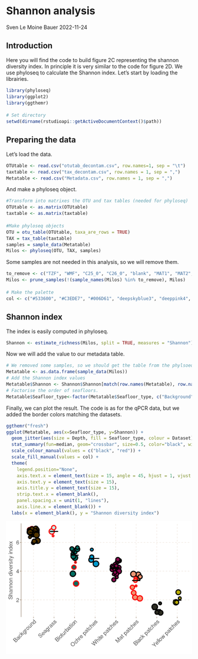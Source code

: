Shannon analysis
================
Sven Le Moine Bauer
2022-11-24

## Introduction

Here you will find the code to build figure 2C representing the shannon
diversity index. In principle it is very similar to the code for figure
2D. We use phyloseq to calculate the Shannon index. Let’s start by
loading the librairies.

``` r
library(phyloseq)
library(ggplot2)
library(ggthemr)

# Set directory
setwd(dirname(rstudioapi::getActiveDocumentContext()$path))
```

## Preparing the data

Let’s load the data.

``` r
OTUtable <- read.csv("otutab_decontam.csv", row.names=1, sep = "\t")
taxtable <- read.csv("tax_decontam.csv", row.names = 1, sep = ",")
Metatable <- read.csv("Metadata.csv", row.names = 1, sep = ",")
```

And make a phyloseq object.

``` r
#Transform into matrixes the OTU and tax tables (needed for phyloseq)
OTUtable <- as.matrix(OTUtable)
taxtable <- as.matrix(taxtable)

#Make phyloseq objects
OTU = otu_table(OTUtable, taxa_are_rows = TRUE)
TAX = tax_table(taxtable)
samples = sample_data(Metatable)
Milos <- phyloseq(OTU, TAX, samples)
```

Some samples are not needed in this analysis, so we will remove them.

``` r
to_remove <- c("TZF", "WMF", "C25_0", "C26_0", "blank", "MAT1", "MAT2", "SSW")
Milos <- prune_samples(!(sample_names(Milos) %in% to_remove), Milos)

# Make the palette
col <- c("#533600", "#C3EDE7", "#006D61", "deepskyblue3", "deeppink4", "lightsalmon2", "#2B2B21", "#BAAE00")
```

## Shannon index

The index is easily computed in phyloseq.

``` r
Shannon <- estimate_richness(Milos, split = TRUE, measures = "Shannon")
```

Now we will add the value to our metadata table.

``` r
# We removed some samples, so we should get the table from the phylsoeq object.
Metatable <- as.data.frame(sample_data(Milos)) 
# Add the Shannon index values
Metatable$Shannon <- Shannon$Shannon[match(row.names(Metatable), row.names(Shannon))]
# Factorise the order of seafloors.
Metatable$Seafloor_type<-factor(Metatable$Seafloor_type, c("Background", "Seagrass", "Bioturbation", "Ochre patches", "White patches", "Mat patches", "Black patches", "Yellow patches", "Mat", "Seawater")) # Factorise and organise the order of the seafloors
```

Finally, we can plot the result. The code is as for the qPCR data, but
we added the border colors matching the datasets.

``` r
ggthemr("fresh")
ggplot(Metatable, aes(x=Seafloor_type, y=Shannon)) + 
  geom_jitter(aes(size = Depth, fill = Seafloor_type, colour = Dataset), shape = 21, width = 0.2, stroke = 2) +
  stat_summary(fun=median, geom="crossbar", size=0.5, color="black", width = 0.4) +
  scale_colour_manual(values = c("black", "red")) +
  scale_fill_manual(values = col) +
  theme(
    legend.position="None",
    axis.text.x = element_text(size = 15, angle = 45, hjust = 1, vjust = 1),
    axis.text.y = element_text(size = 15),
    axis.title.y = element_text(size = 15),
    strip.text.x = element_blank(),
    panel.spacing.x = unit(1, "lines"),
    axis.line.x = element_blank()) +
  labs(x = element_blank(), y = "Shannon diversity index")
```

![](Shannon_analysis_files/figure-gfm/Shannon3-1.png)<!-- -->
